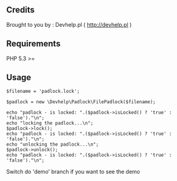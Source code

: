 Credits
------------
Brought to you by : Devhelp.pl ( http://devhelp.pl )

Requirements
---------------
PHP 5.3 >=

Usage
----------

    $filename = 'padlock.lock';
    
    $padlock = new \Devhelp\Padlock\FilePadlock($filename);
    
    echo "padlock - is locked: ".($padlock->isLocked() ? 'true' : 'false')."\n";
    echo "locking the padlock...\n";
    $padlock->lock();
    echo "padlock - is locked: ".($padlock->isLocked() ? 'true' : 'false')."\n";
    echo "unlocking the padlock...\n";
    $padlock->unlock();
    echo "padlock - is locked: ".($padlock->isLocked() ? 'true' : 'false')."\n";

Switch do 'demo' branch if you want to see the demo